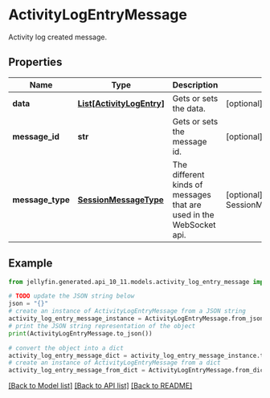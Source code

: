 # ActivityLogEntryMessage

Activity log created message.

## Properties

Name | Type | Description | Notes
------------ | ------------- | ------------- | -------------
**data** | [**List[ActivityLogEntry]**](ActivityLogEntry.md) | Gets or sets the data. | [optional] 
**message_id** | **str** | Gets or sets the message id. | [optional] 
**message_type** | [**SessionMessageType**](SessionMessageType.md) | The different kinds of messages that are used in the WebSocket api. | [optional] [readonly] [default to SessionMessageType.ACTIVITYLOGENTRY]

## Example

```python
from jellyfin.generated.api_10_11.models.activity_log_entry_message import ActivityLogEntryMessage

# TODO update the JSON string below
json = "{}"
# create an instance of ActivityLogEntryMessage from a JSON string
activity_log_entry_message_instance = ActivityLogEntryMessage.from_json(json)
# print the JSON string representation of the object
print(ActivityLogEntryMessage.to_json())

# convert the object into a dict
activity_log_entry_message_dict = activity_log_entry_message_instance.to_dict()
# create an instance of ActivityLogEntryMessage from a dict
activity_log_entry_message_from_dict = ActivityLogEntryMessage.from_dict(activity_log_entry_message_dict)
```
[[Back to Model list]](README.md#documentation-for-models) [[Back to API list]](README.md#documentation-for-api-endpoints) [[Back to README]](README.md)


